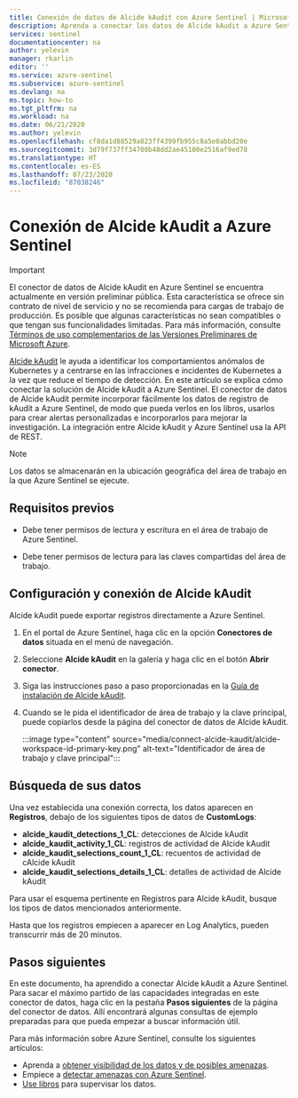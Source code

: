 ```yaml
---
title: Conexión de datos de Alcide kAudit con Azure Sentinel | Microsoft Docs
description: Aprenda a conectar los datos de Alcide kAudit a Azure Sentinel.
services: sentinel
documentationcenter: na
author: yelevin
manager: rkarlin
editor: ''
ms.service: azure-sentinel
ms.subservice: azure-sentinel
ms.devlang: na
ms.topic: how-to
ms.tgt_pltfrm: na
ms.workload: na
ms.date: 06/21/2020
ms.author: yelevin
ms.openlocfilehash: cf8da1d88529a823ff4399fb955c8a5e0abbd20e
ms.sourcegitcommit: 3d79f737ff34708b48dd2ae45100e2516af9ed78
ms.translationtype: HT
ms.contentlocale: es-ES
ms.lasthandoff: 07/23/2020
ms.locfileid: "87038246"
---
```

# <a name="connect-your-alcide-kaudit-to-azure-sentinel"></a>Conexión de Alcide kAudit a Azure Sentinel

> [!IMPORTANT]
> El conector de datos de Alcide kAudit en Azure Sentinel se encuentra actualmente en versión preliminar pública.
> Esta característica se ofrece sin contrato de nivel de servicio y no se recomienda para cargas de trabajo de producción. Es posible que algunas características no sean compatibles o que tengan sus funcionalidades limitadas. Para más información, consulte [Términos de uso complementarios de las Versiones Preliminares de Microsoft Azure](https://azure.microsoft.com/support/legal/preview-supplemental-terms/).

[Alcide kAudit](https://www.alcide.io/kaudit-K8s-forensics/) le ayuda a identificar los comportamientos anómalos de Kubernetes y a centrarse en las infracciones e incidentes de Kubernetes a la vez que reduce el tiempo de detección. En este artículo se explica cómo conectar la solución de Alcide kAudit a Azure Sentinel. El conector de datos de Alcide kAudit permite incorporar fácilmente los datos de registro de kAudit a Azure Sentinel, de modo que pueda verlos en los libros, usarlos para crear alertas personalizadas e incorporarlos para mejorar la investigación. La integración entre Alcide kAudit y Azure Sentinel usa la API de REST.

> [!NOTE]
> Los datos se almacenarán en la ubicación geográfica del área de trabajo en la que Azure Sentinel se ejecute.

## <a name="prerequisites"></a>Requisitos previos

- Debe tener permisos de lectura y escritura en el área de trabajo de Azure Sentinel.

- Debe tener permisos de lectura para las claves compartidas del área de trabajo.

## <a name="configure-and-connect-alcide-kaudit"></a>Configuración y conexión de Alcide kAudit

Alcide kAudit puede exportar registros directamente a Azure Sentinel.

1. En el portal de Azure Sentinel, haga clic en la opción **Conectores de datos** situada en el menú de navegación.

1. Seleccione **Alcide kAudit** en la galería y haga clic en el botón **Abrir conector**.

1. Siga las instrucciones paso a paso proporcionadas en la [Guía de instalación de Alcide kAudit](https://get.alcide.io/hubfs/Azure%20Sentinel%20Integration%20with%20kAudit.pdf).

1. Cuando se le pida el identificador de área de trabajo y la clave principal, puede copiarlos desde la página del conector de datos de Alcide kAudit.

    :::image type="content" source="media/connect-alcide-kaudit/alcide-workspace-id-primary-key.png" alt-text="Identificador de área de trabajo y clave principal":::

## <a name="find-your-data"></a>Búsqueda de sus datos

Una vez establecida una conexión correcta, los datos aparecen en **Registros**, debajo de los siguientes tipos de datos de **CustomLogs**:

- **alcide_kaudit_detections_1_CL**: detecciones de Alcide kAudit 
- **alcide_kaudit_activity_1_CL**: registros de actividad de Alcide kAudit
- **alcide_kaudit_selections_count_1_CL**: recuentos de actividad de cAlcide kAudit
- **alcide_kaudit_selections_details_1_CL**: detalles de actividad de Alcide kAudit

Para usar el esquema pertinente en Registros para Alcide kAudit, busque los tipos de datos mencionados anteriormente.

Hasta que los registros empiecen a aparecer en Log Analytics, pueden transcurrir más de 20 minutos.

## <a name="next-steps"></a>Pasos siguientes

En este documento, ha aprendido a conectar Alcide kAudit a Azure Sentinel. Para sacar el máximo partido de las capacidades integradas en este conector de datos, haga clic en la pestaña **Pasos siguientes** de la página del conector de datos. Allí encontrará algunas consultas de ejemplo preparadas para que pueda empezar a buscar información útil.

Para más información sobre Azure Sentinel, consulte los siguientes artículos:

- Aprenda a [obtener visibilidad de los datos y de posibles amenazas](quickstart-get-visibility.md).
- Empiece a [detectar amenazas con Azure Sentinel](tutorial-detect-threats-built-in.md).
- [Use libros](tutorial-monitor-your-data.md) para supervisar los datos.
